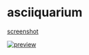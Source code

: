 # asciiquarium

[screenshot](screenshot.png)

[![preview](https://img.youtube.com/vi/ZClYYyYwLjc/0.jpg)](https://www.youtube.com/watch?v=ZClYYyYwLjc)
